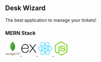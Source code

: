 ## Desk Wizard
The best application to manage your tickets!

<div>
  <h3>MERN Stack</h3>
  <a href="https://www.mongodb.com/" target="_blank">
    <img src="./_public/images/mongodb.png"/>
  </a>
  <a href="https://expressjs.com/" target="_blank">
    <img src="./_public/images/expressjs.png"/>
  </a>
  <a href="https://reactjs.org/" target="_blank">
    <img src="./_public/images/react.png"/>
  </a>
  <a href="https://nodejs.org/" target="_blank">
    <img src="./_public/images/node-js.png"/>
  </a>
</div>


